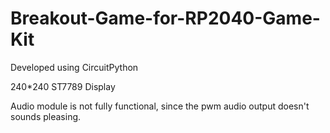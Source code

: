 # Breakout-Game-for-RP2040-Game-Kit
Developed using CircuitPython

240*240 ST7789 Display

Audio module is not fully functional, since the pwm audio output doesn't sounds pleasing.
